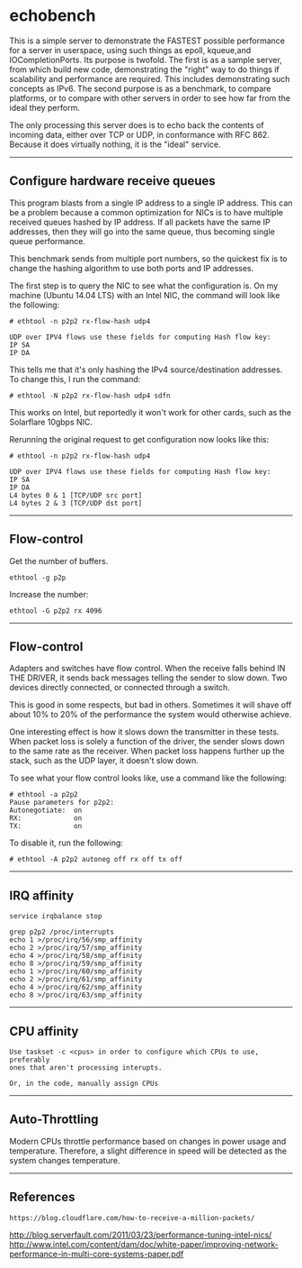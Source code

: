 echobench
=========

This is a simple server to demonstrate the FASTEST possible
performance for a server in userspace, using such things
as epoll, kqueue,and IOCompletionPorts. Its purpose is twofold.
The first is as a sample server, from which build new code,
demonstrating the "right" way to do things if scalability
and performance are required. This includes demonstrating such
concepts as IPv6. The second purpose is as a benchmark, to compare
platforms, or to compare with other servers in order to see how
far from the ideal they perform.

The only processing this server does is to echo back the
contents of incoming data, either over TCP or UDP, in
conformance with RFC 862. Because it does virtually nothing,
it is the "ideal" service.


---------------------------------
Configure hardware receive queues
---------------------------------

This program blasts from a single IP address to a single IP
address. This can be a problem because a common optimization
for NICs is to have multiple received queues hashed by 
IP address. If all packets have the same IP addresses, then
they will go into the same queue, thus becoming single queue
performance.

This benchmark sends from multiple port numbers, so the
quickest fix is to change the hashing algorithm to use
both ports and IP addresses.

The first step is to query the NIC to see what the configuration
is. On my machine (Ubuntu 14.04 LTS) with an Intel NIC, the command 
will look like the following:

	# ethtool -n p2p2 rx-flow-hash udp4
	
	UDP over IPV4 flows use these fields for computing Hash flow key:
	IP SA
	IP DA

This tells me that it's only hashing the IPv4 source/destination addresses.
To change this, I run the command:

	# ethtool -N p2p2 rx-flow-hash udp4 sdfn

This works on Intel, but reportedly it won't work for other cards, such as 
the Solarflare 10gbps NIC.

Rerunning the original request to get configuration now looks like this:

	# ethtool -n p2p2 rx-flow-hash udp4
	
	UDP over IPV4 flows use these fields for computing Hash flow key:
	IP SA
	IP DA
	L4 bytes 0 & 1 [TCP/UDP src port]
	L4 bytes 2 & 3 [TCP/UDP dst port]


---------------------------------
Flow-control
---------------------------------

Get the number of buffers.

	ethtool -g p2p

Increase the number:

	ethtool -G p2p2 rx 4096
	

---------------------------------
Flow-control
---------------------------------

Adapters and switches have flow control. When the receive falls behind
IN THE DRIVER, it sends back messages telling the sender to slow down.
Two devices directly connected, or connected through a switch.

This is good in some respects, but bad in others. Sometimes it will shave
off about 10% to 20% of the performance the system would otherwise achieve.

One interesting effect is how it slows down the transmitter in these tests.
When packet loss is solely a function of the driver, the sender slows down
to the same rate as the receiver. When packet loss happens further up
the stack, such as the UDP layer, it doesn't slow down.

To see what your flow control looks like, use a command like the following:

	# ethtool -a p2p2
	Pause parameters for p2p2:
	Autonegotiate:  on
	RX:             on
	TX:             on

To disable it, run the following:

	# ethtool -A p2p2 autoneg off rx off tx off


---------------------------------
IRQ affinity
---------------------------------
	
	service irqbalance stop

	grep p2p2 /proc/interrupts
	echo 1 >/proc/irq/56/smp_affinity
	echo 2 >/proc/irq/57/smp_affinity
	echo 4 >/proc/irq/58/smp_affinity
	echo 8 >/proc/irq/59/smp_affinity
	echo 1 >/proc/irq/60/smp_affinity
	echo 2 >/proc/irq/61/smp_affinity
	echo 4 >/proc/irq/62/smp_affinity
	echo 8 >/proc/irq/63/smp_affinity


---------------------------------
CPU affinity
---------------------------------

	Use taskset -c <cpus> in order to configure which CPUs to use, preferably
	ones that aren't processing interupts.

	Or, in the code, manually assign CPUs

---------------------------------
Auto-Throttling
---------------------------------

Modern CPUs throttle performance based on changes in power usage and
temperature. Therefore, a slight difference in speed will be detected
as the system changes temperature.

----------
References
----------

	https://blog.cloudflare.com/how-to-receive-a-million-packets/



http://blog.serverfault.com/2011/03/23/performance-tuning-intel-nics/
http://www.intel.com/content/dam/doc/white-paper/improving-network-performance-in-multi-core-systems-paper.pdf
